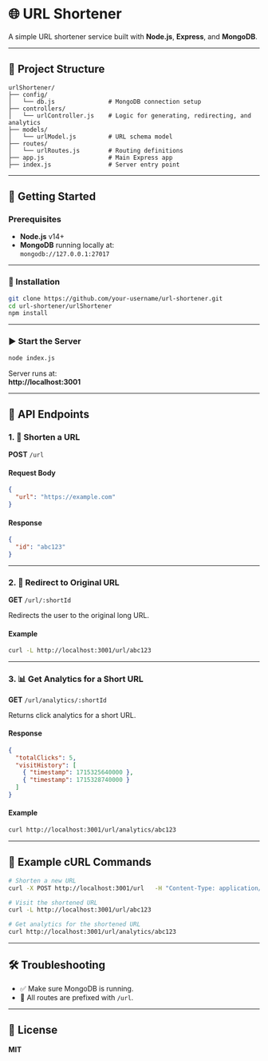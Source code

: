 # 🌐 URL Shortener

A simple URL shortener service built with **Node.js**, **Express**, and **MongoDB**.

---

## 📁 Project Structure

```
urlShortener/
├── config/
│   └── db.js               # MongoDB connection setup
├── controllers/
│   └── urlController.js    # Logic for generating, redirecting, and analytics
├── models/
│   └── urlModel.js         # URL schema model
├── routes/
│   └── urlRoutes.js        # Routing definitions
├── app.js                  # Main Express app
├── index.js                # Server entry point
```

---

## 🚀 Getting Started

### Prerequisites

- **Node.js** v14+
- **MongoDB** running locally at:  
  `mongodb://127.0.0.1:27017`

---

### 🔧 Installation

```bash
git clone https://github.com/your-username/url-shortener.git
cd url-shortener/urlShortener
npm install
```

---

### ▶️ Start the Server

```bash
node index.js
```

Server runs at:  
**http://localhost:3001**

---

## 📌 API Endpoints

### 1. 🔗 Shorten a URL

**POST** `/url`

#### Request Body

```json
{
  "url": "https://example.com"
}
```

#### Response

```json
{
  "id": "abc123"
}
```

---

### 2. 🔁 Redirect to Original URL

**GET** `/url/:shortId`

Redirects the user to the original long URL.

#### Example

```bash
curl -L http://localhost:3001/url/abc123
```

---

### 3. 📊 Get Analytics for a Short URL

**GET** `/url/analytics/:shortId`

Returns click analytics for a short URL.

#### Response

```json
{
  "totalClicks": 5,
  "visitHistory": [
    { "timestamp": 1715325640000 },
    { "timestamp": 1715328740000 }
  ]
}
```

#### Example

```bash
curl http://localhost:3001/url/analytics/abc123
```

---

## 🧪 Example cURL Commands

```bash
# Shorten a new URL
curl -X POST http://localhost:3001/url   -H "Content-Type: application/json"   -d '{"url": "https://google.com"}'

# Visit the shortened URL
curl -L http://localhost:3001/url/abc123

# Get analytics for the shortened URL
curl http://localhost:3001/url/analytics/abc123
```

---

## 🛠️ Troubleshooting

- ✅ Make sure MongoDB is running.
- 📍 All routes are prefixed with `/url`.

---

## 📃 License

**MIT**